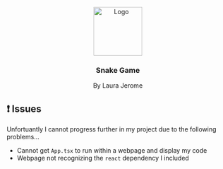 <br />
<div align="center">
    <img src="https://cdn.iconscout.com/icon/premium/png-256-thumb/snake-game-8700200-7154211.png" alt="Logo" width="110" height="110">
  </a>

  <h3 align="center"><b>Snake Game</b></h3>

  <p align="center">
    By Laura Jerome
  </p>
</div>

## ❗ Issues

Unfortuantly I cannot progress further in my project due to the following problems…
* Cannot get `App.tsx` to run within a webpage and display my code
* Webpage not recognizing the `react` dependency I included
